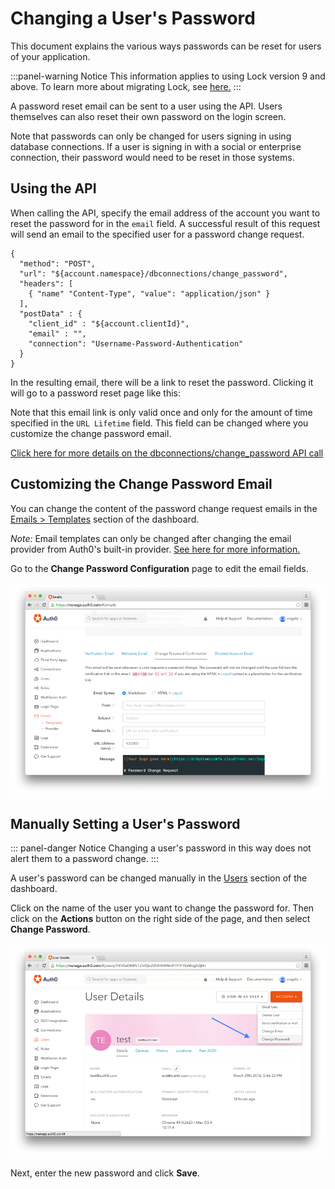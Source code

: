 # Changing a User's Password

This document explains the various ways passwords can be reset for users of your application.

:::panel-warning Notice
This information applies to using Lock version 9 and above. To learn more about migrating Lock, see [here.](/migrations#vulnerable-password-flow) 
:::

A password reset email can be sent to a user using the API.  Users themselves can also reset their own password on the login screen.

Note that passwords can only be changed for users signing in using database connections. If a user is signing in with a social or enterprise connection, their password would need to be reset in those systems.

## Using the API

When calling the API, specify the email address of the account you want to reset the password for in the `email` field. A successful result of this request will send an email to the specified user for a password change request.

```har
{
  "method": "POST",
  "url": "${account.namespace}/dbconnections/change_password",
  "headers": [
    { "name" "Content-Type", "value": "application/json" }
  ],
  "postData" : {
    "client_id" : "${account.clientId}",
    "email" : "",
    "connection": "Username-Password-Authentication"
  }
}
```

In the resulting email, there will be a link to reset the password. Clicking it will go to a password reset page like this:

[](/media/articles/connections/database/reset-password.png)

Note that this email link is only valid once and only for the amount of time specified in the `URL Lifetime` field. This field can be changed where you customize the change password email.

[Click here for more details on the dbconnections/change_password API call](/auth-api#!#post--dbconnections-change_password)

## Customizing the Change Password Email

You can change the content of the password change request emails in the  [Emails > Templates](${uiURL}/#/emails) section of the dashboard. 

*Note:* Email templates can only be changed after changing the email provider from Auth0's built-in provider. [See here for more information.](/email/templates)

Go to the **Change Password Configuration** page to edit the email fields.

![](/media/articles/connections/database/change-password-email.png)

## Manually Setting a User's Password

::: panel-danger Notice
Changing a user's password in this way does not alert them to a password change.
:::

A user's password can be changed manually in the [Users](${uiURL}/#/users) section of the dashboard.

Click on the name of the user you want to change the password for. Then click on the **Actions** button on the right side of the page, and then select **Change Password**.

![](/media/articles/connections/database/manual-password-change.png)

Next, enter the new password and click **Save**.

